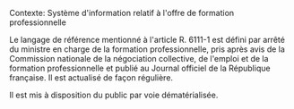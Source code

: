 Contexte: Système d'information relatif à l'offre de formation professionnelle

Le langage de référence mentionné à l'article R. 6111-1 est défini par arrêté du ministre en charge de la formation professionnelle, pris après avis de la Commission nationale de la négociation collective, de l'emploi et de la formation professionnelle et publié au Journal officiel de la République française. Il est actualisé de façon régulière.

Il est mis à disposition du public par voie dématérialisée.